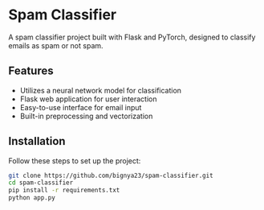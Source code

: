 # Spam Classifier

A spam classifier project built with Flask and PyTorch, designed to classify emails as spam or not spam.

## Features

- Utilizes a neural network model for classification
- Flask web application for user interaction
- Easy-to-use interface for email input
- Built-in preprocessing and vectorization

## Installation

Follow these steps to set up the project:

   ```bash
   git clone https://github.com/bignya23/spam-classifier.git
   cd spam-classifier
   pip install -r requirements.txt
   python app.py
